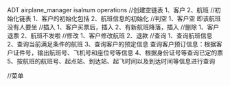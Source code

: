 ﻿ADT airplane_manager isalnum
operations
//创建空链表
		1、客户
		2、航班
//初始化链表
		1、客户的初始化包括
		2、航班信息的初始化
//判空
		1、客户空    即该航班没有人要坐
//插入
		1、客户买票后，插入
		2、有新航班降落，插入
//删除
		1、客户退票
		2、航班不发啦
//修改
		1、客户修改航班
		2、退款
//查询
		1、查询航班信息
		2、查询当前满足条件的航班
		3、查询客户的预定信息  查询客户预订信息：根据客户证件号，输出航班号、飞机号和座位号等信息
		4、根据身份证号等查询已定的票
		5、按航班的航班号、起点站、到达站、起飞时间以及到达时间等信息进行查询

//菜单
